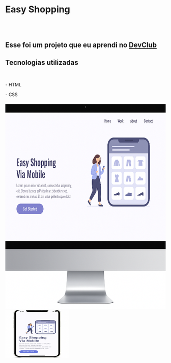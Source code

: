 <h1>Easy Shopping</h1>
<br>
<br>
<h2>Esse foi um projeto que eu aprendi no <a href="https://rodolfomori.com.br/devclub">DevClub</a></h2>

<h2>Tecnologias utilizadas</h2>
<br>
  <p>- HTML </p>
  <p>- CSS </p>
<img src="https://github.com/eduardodevclub/easy-shopping/blob/main/assets/Mockup%20Desktop.png?raw=true" width="700" height="650"/>
<br>
<img src="https://github.com/eduardodevclub/easy-shopping/blob/main/assets/Mockup%20Mobile.png?raw=true" width="200" height="150"/>
<br>
